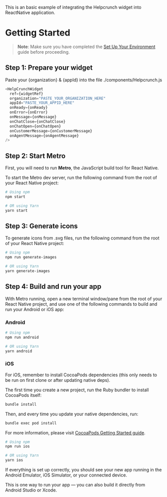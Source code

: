 This is an basic example of integrating the Helpcrunch widget into ReactNative application.

# Getting Started

> **Note**: Make sure you have completed the [Set Up Your Environment](https://reactnative.dev/docs/set-up-your-environment) guide before proceeding.

## Step 1: Prepare your widget

Paste your {organization} & {appId} into the file ./components/Helpcrunch.js

```js
<HelpCrunchWidget
  ref={widgetRef}
  organization="PASTE_YOUR_ORGANIZATION_HERE"
  appId="PASTE_YOUR_APPID_HERE"
  onReady={onReady}
  onError={onError}
  onMessage={onMessage}
  onChatClose={onChatClose}
  onChatOpen={onChatOpen}
  onCustomerMessage={onCustomerMessage}
  onAgentMessage={onAgentMessage}
/>
```

## Step 2: Start Metro

First, you will need to run **Metro**, the JavaScript build tool for React Native.

To start the Metro dev server, run the following command from the root of your React Native project:

```sh
# Using npm
npm start

# OR using Yarn
yarn start
```

## Step 3: Generate icons

To generate icons from .svg files, run the following command from the root of your React Native project:

```sh
# Using npm
npm run generate-images

# OR using Yarn
yarn generate-images
```

## Step 4: Build and run your app

With Metro running, open a new terminal window/pane from the root of your React Native project, and use one of the following commands to build and run your Android or iOS app:

### Android

```sh
# Using npm
npm run android

# OR using Yarn
yarn android
```

### iOS

For iOS, remember to install CocoaPods dependencies (this only needs to be run on first clone or after updating native deps).

The first time you create a new project, run the Ruby bundler to install CocoaPods itself:

```sh
bundle install
```

Then, and every time you update your native dependencies, run:

```sh
bundle exec pod install
```

For more information, please visit [CocoaPods Getting Started guide](https://guides.cocoapods.org/using/getting-started.html).

```sh
# Using npm
npm run ios

# OR using Yarn
yarn ios
```

If everything is set up correctly, you should see your new app running in the Android Emulator, iOS Simulator, or your connected device.

This is one way to run your app — you can also build it directly from Android Studio or Xcode.
